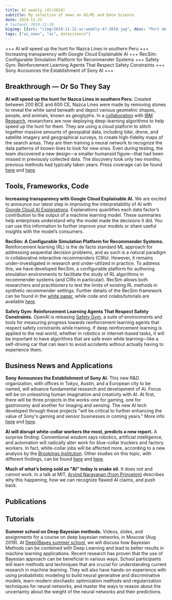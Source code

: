 ```yaml
---
title: AI weekly (47/2019)
subtitle: My selection of news on AI/ML and Data Science
date: 2019-11-22
# lastmod: 2019-11-29
bigimg: [{src: "/img/2019-11-22-ai-weekly-47-2019.jpg", desc: "Port de Cannes (2018)"}]
tags: ["ai_news", "ai", datascience"]
---
```


+++ AI will speed up the hunt for Nazca Lines in southern Peru +++ Increasing transparency with Google Cloud Explainable AI +++ RecSim: Configurable Simulation Platform for Recommender Systems +++ Safety Gym: Reinforcement Learning Agents That Respect Safety Constraints +++ Sony Accounces the Establishment of Sony AI +++


<!--more-->

## Breakthrough &mdash; Or So They Say

**AI will speed up the hunt for Nazca Lines in southern Peru.** Created between 200 BCE and 600 CE, Nazca Lines were made by removing stones to reveal the white sand beneath and depict various geometric shapes, people, and animals, known as geoglyphs. In a [collaboration](https://www.yamagata-u.ac.jp/en/information/info/20191115_01/) with [IBM Research](https://www.ibm.com/blogs/research/2019/11/nasca-lines-geoglyphs/), researchers are now deploying deep-learning algorithms to help speed up the hunt for them. They are using a cloud platform to stitch together massive amounts of geospatial data, including lidar, drone, and satellite imagery and geographical surveys, to create high-fidelity maps of the search areas. They are then training a neural network to recognize the data patterns of known lines to look for new ones. Even during testing, the team discovered a new design—a smaller humanoid figure—that had been missed in previously collected data. The discovery took only two months; previous methods had typically taken years. Press coverage can be found [here](https://www.theverge.com/2019/11/19/20970578/nazca-lines-ai-machine-learning-143-new-geoglyphs-ibm-japan-yamagata-university) and [here](https://mymodernmet.com/nazca-lines-ai-geoglyph/). 


## Tools, Frameworks, Code

**Increasing transparency with Google Cloud Explainable AI.** We are excited to announce our latest step in improving the interpretability of AI with [Google Cloud AI Explanations](https://cloud.google.com/blog/products/ai-machine-learning/google-cloud-ai-explanations-to-increase-fairness-responsibility-and-trust). Explanations quantifies each data factor’s contribution to the output of a machine learning model. These summaries help enterprises understand why the model made the decisions it did. You can use this information to further improve your models or share useful insights with the model’s consumers.

**RecSim: A Configurable Simulation Platform for Recommender Systems.** Reinforcement learning (RL) is the de facto standard ML approach for addressing sequential decision problems, and as such is a natural paradigm in collaborative interactive recommenders (CIRs). However, it remains under-investigated in research and under-utilized in practice. To address this, we have developed RecSim, a configurable platform for authoring simulation environments to facilitate the study of RL algorithms in recommender systems (and CIRs in particular). RecSim allows both researchers and practitioners to test the limits of existing RL methods in synthetic recommender settings. Further details of the RecSim framework can be found in the [white paper](https://arxiv.org/abs/1909.04847), while code and colabs/tutorials are available [here](https://github.com/google-research/recsim).

**Safety Gym: Reinforcement Learning Agents That Respect Safety Constraints.** OpenAI is releasing [Safety Gym](https://openai.com/blog/safety-gym/), a suite of environments and tools for measuring progress towards reinforcement learning agents that respect safety constraints while training. If deep reinforcement learning is applied to the real world, whether in robotics or internet-based tasks, it will be important to have algorithms that are safe even while learning—like a self-driving car that can learn to avoid accidents without actually having to experience them.


## Business News and Applications

**Sony Announces the Establishment of Sony AI.** This new R&D organization, with offices in Tokyo, Austin, and a European city to be named, will advance fundamental research and development of AI. Focus will be on unleashing human imagination and creativity with AI. At first, there will be three projects in the works-one for gaming, one for gastronomy and another for imaging and sensing. The new AI tech developed through these projects "will be critical to further enhancing the value of Sony's gaming and sensor businesses in coming years." More info [here](https://www.sony.net/SonyInfo/sony_ai/) and [here](https://www.eetimes.com/document.asp?doc_id=1335303#).

**AI will disrupt white-collar workers the most, predicts a new report.**  A surprise finding: Conventional wisdom says robotics, artificial intelligence, and automation will radically alter work for blue-collar truckers and factory workers. In fact, white-collar jobs will be affected more, according to a new analysis by the [Brookings Institution](https://www.brookings.edu/research/what-jobs-are-affected-by-ai-better-paid-better-educated-workers-face-the-most-exposure/). Other studies on this topic, with different findings, can be found [here](https://www.oxfordmartin.ox.ac.uk/downloads/academic/future-of-employment.pdf) and [here](https://www.oecd-ilibrary.org/docserver/2e2f4eea-en.pdf?expires=1575200262&id=id&accname=guest&checksum=D92B69559FED87E79F2E56720B3B517C).

**Much of what’s being sold as "AI" today is snake oil.** It does not and cannot work. In a talk at MIT, [Arvind Narayanan (from Princeton)](https://www.cs.princeton.edu/~arvindn/talks/MIT-STS-AI-snakeoil.pdf) describes why this happening, how we can recognize flawed AI claims, and push back.




## Publications




## Tutorials

**Summer school on Deep Bayesian methods.** Videos, slides, and assignments for a course on deep bayesian networks, in Moscow (Aug 2019). At [Deep|Bayes summer school](http://deepbayes.ru/), we will discuss how Bayesian Methods can be combined with Deep Learning and lead to better results in machine learning applications. Recent research has proven that the use of Bayesian approach can be beneficial in various ways. School participants will learn methods and techniques that are crucial for understanding current research in machine learning. They will also have hands-on experience with using probabilistic modeling to build neural generative and discriminative models, learn modern stochastic optimization methods and regularization techniques for neural networks, and master the ways to reason about the uncertainty about the weight of the neural networks and their predictions.